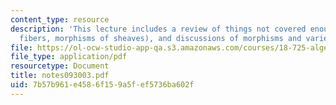 ```yaml
---
content_type: resource
description: 'This lecture includes a review of things not covered enough (topics:
  fibers, morphisms of sheaves), and discussions of morphisms and varieties.'
file: https://ol-ocw-studio-app-qa.s3.amazonaws.com/courses/18-725-algebraic-geometry-fall-2003/7b57b961e4586f159a5fef5736ba602f_notes093003.pdf
file_type: application/pdf
resourcetype: Document
title: notes093003.pdf
uid: 7b57b961-e458-6f15-9a5f-ef5736ba602f
---
```

